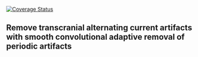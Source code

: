 [![Coverage Status](https://coveralls.io/repos/github/translationalneurosurgery/tool-scarpa/badge.svg?branch=main)](https://coveralls.io/github/translationalneurosurgery/tool-scarpa?branch=main)


## Remove transcranial alternating current artifacts with smooth convolutional adaptive removal of periodic artifacts